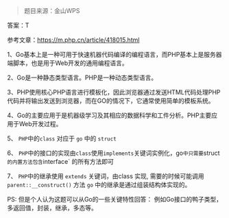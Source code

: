 > 题目来源：金山WPS

答案：T

参考文章：https://m.php.cn/article/418015.html

1、Go基本上是一种可用于快速机器代码编译的编程语言，而PHP基本上是服务器端脚本，也是用于Web开发的通用编程语言。

2、Go是一种静态类型语言。PHP是一种动态类型语言。

3、PHP使用核心PHP语言进行模板化，因此浏览器通过发送HTML代码处理PHP代码并将输出发送到浏览器，而在GO的情况下，它通常使用简单的模板系统。

4、Go的主要应用于是机器级学习及其相应的数据科学和工件分析。PHP主要应用于Web开发过程。

5、  `PHP`中的`class` 对应于 `go` 中的 `struct` 

6、 `PHP`中的接口的实现由`class`使用`implements`关键词实例化，go`中只需要`struct` 的内置方法包含 `interface` 的所有方法即可 

7、 `PHP`中的继承使用 `extends` 关键词，由class 实现, 需要的时候可能调用 `parent::__construct()` 方法
`go` 中的继承是通过组装结构体实现的。

PS: 但是个人认为这题可以从Go的一些关键特性回答： 例如Go接口的鸭子类型，多返回值，封装，继承，多态等。